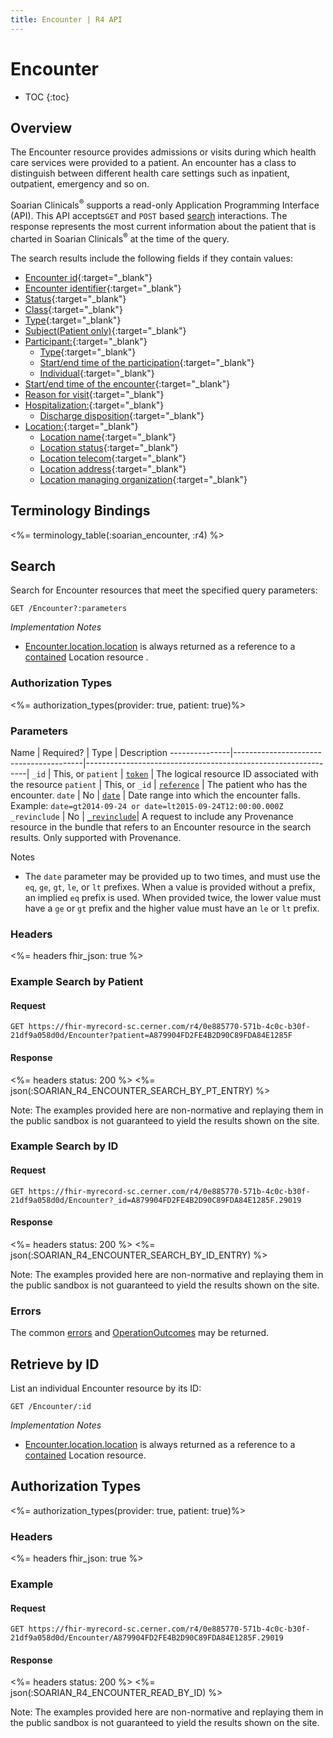 ```yaml
---
title: Encounter | R4 API
---
```


# Encounter

* TOC
{:toc}

## Overview

The Encounter resource provides admissions or visits during which health care services were provided to a patient. An encounter has a class to distinguish between different health care settings such as inpatient, outpatient, emergency and so on.

Soarian Clinicals<sup>®</sup> supports a read-only Application Programming Interface (API). This API accepts`GET` and `POST` based [search](https://www.hl7.org/fhir/http.html#search) interactions. The response represents the most current information about the patient that is charted in Soarian Clinicals<sup>®</sup> at the time of the query. 

The search results include the following fields if they contain values:

* [Encounter id](https://hl7.org/fhir/r4/encounter-definitions.html#Encounter.id){:target="_blank"}
* [Encounter identifier](https://hl7.org/fhir/r4/encounter-definitions.html#Encounter.identifier){:target="_blank"}
* [Status](https://hl7.org/fhir/r4/encounter-definitions.html#Encounter.status){:target="_blank"}
* [Class](https://hl7.org/fhir/r4/encounter-definitions.html#Encounter.class){:target="_blank"}
* [Type](https://hl7.org/fhir/r4/encounter-definitions.html#Encounter.type){:target="_blank"}
* [Subject(Patient only)](https://hl7.org/fhir/r4/encounter-definitions.html#Encounter.subject){:target="_blank"}
* [Participant:](https://hl7.org/fhir/r4/encounter-definitions.html#Encounter.participant){:target="_blank"}
  * [Type](https://hl7.org/fhir/r4/encounter-definitions.html#Encounter.participant.type){:target="_blank"}
  * [Start/end time of the participation](https://hl7.org/fhir/r4/encounter-definitions.html#Encounter.participant.period){:target="_blank"}
  * [Individual](https://hl7.org/fhir/r4/encounter-definitions.html#Encounter.participant.individual){:target="_blank"} 
* [Start/end time of the encounter](https://hl7.org/fhir/r4/encounter-definitions.html#Encounter.period){:target="_blank"}
* [Reason for visit](https://hl7.org/fhir/r4/encounter-definitions.html#Encounter.reasonCode){:target="_blank"}
* [Hospitalization:](https://hl7.org/fhir/r4/encounter-definitions.html#Encounter.hospitalization){:target="_blank"}
  * [Discharge disposition](https://hl7.org/fhir/r4/encounter-definitions.html#Encounter.hospitalization.dischargeDisposition){:target="_blank"}
* [Location:](https://hl7.org/fhir/r4/encounter-definitions.html#Encounter.location){:target="_blank"}
  * [Location name](https://hl7.org/fhir/r4/encounter-definitions.html#Encounter.location.location){:target="_blank"}
  * [Location status](https://hl7.org/fhir/r4/encounter-definitions.html#Encounter.location.status){:target="_blank"}
  * [Location telecom](https://hl7.org/fhir/r4/encounter-definitions.html#Encounter.location.telecom){:target="_blank"}
  * [Location address](https://hl7.org/fhir/r4/encounter-definitions.html#Encounter.location.address){:target="_blank"}
  * [Location managing organization](https://hl7.org/fhir/r4/encounter-definitions.html#Encounter.location.managingOrganization){:target="_blank"}


## Terminology Bindings

<%= terminology_table(:soarian_encounter, :r4) %>

## Search

Search for Encounter resources that meet the specified query parameters:

    GET /Encounter?:parameters

_Implementation Notes_

* [Encounter.location.location](https://hl7.org/fhir/r4/encounter-definitions.html#Encounter.location.location) is always returned as a reference to a [contained](https://hl7.org/fhir/r4/references.html#contained) Location resource .

### Authorization Types

<%= authorization_types(provider: true, patient: true)%>

### Parameters

 Name          | Required?                              | Type                                                          | Description
---------------|----------------------------------------|---------------------------------------------------------------|
 `_id`       | This, or `patient`                     | [`token`](http://hl7.org/fhir/R4/search.html#token)           | The logical resource ID associated with the resource
 `patient`   | This, or `_id`                         | [`reference`](http://hl7.org/fhir/R4/search.html#reference)   | The patient who has the encounter. 
 `date`     | No                                    | [`date`](http://hl7.org/fhir/R4/search.html#date)             | Date range into which the encounter falls. Example: `date=gt2014-09-24 or date=lt2015-09-24T12:00:00.000Z`
 `_revinclude` | No                                     | [`_revinclude`](http://hl7.org/fhir/R4/search.html#revinclude)| A request to include any Provenance resource in the bundle that refers to an Encounter resource in the search results. Only supported with Provenance.

 Notes

* The `date` parameter may be provided up to two times, and must use the `eq`, `ge`, `gt`, `le`, or `lt` prefixes. When a value is provided without a prefix, an implied `eq` prefix is used. When provided twice, the lower value must have a `ge` or `gt` prefix and the higher value must have an `le` or `lt` prefix. 


### Headers

<%= headers fhir_json: true %>

### Example Search by Patient

#### Request

    GET https://fhir-myrecord-sc.cerner.com/r4/0e885770-571b-4c0c-b30f-21df9a058d0d/Encounter?patient=A879904FD2FE4B2D90C89FDA84E1285F

#### Response

<%= headers status: 200 %>
<%= json(:SOARIAN_R4_ENCOUNTER_SEARCH_BY_PT_ENTRY) %>

Note: The examples provided here are non-normative and replaying them in the public sandbox is not guaranteed to yield the results shown on the site.

### Example Search by ID

#### Request

    GET https://fhir-myrecord-sc.cerner.com/r4/0e885770-571b-4c0c-b30f-21df9a058d0d/Encounter?_id=A879904FD2FE4B2D90C89FDA84E1285F.29019

#### Response

<%= headers status: 200 %>
<%= json(:SOARIAN_R4_ENCOUNTER_SEARCH_BY_ID_ENTRY) %>

Note: The examples provided here are non-normative and replaying them in the public sandbox is not guaranteed to yield the results shown on the site.

### Errors

The common [errors](#errors) and [OperationOutcomes](https://www.hl7.org/fhir/r4/operationoutcome.html) may be returned.

## Retrieve by ID

List an individual Encounter resource by its ID:

    GET /Encounter/:id

_Implementation Notes_

* [Encounter.location.location](https://hl7.org/fhir/r4/encounter-definitions.html#Encounter.location.location) is always returned as a reference to a [contained](https://hl7.org/fhir/r4/references.html#contained) Location resource.

## Authorization Types

<%= authorization_types(provider: true, patient: true)%>

### Headers

<%= headers fhir_json: true %>

### Example

#### Request

    GET https://fhir-myrecord-sc.cerner.com/r4/0e885770-571b-4c0c-b30f-21df9a058d0d/Encounter/A879904FD2FE4B2D90C89FDA84E1285F.29019

#### Response

<%= headers status: 200 %>
<%= json(:SOARIAN_R4_ENCOUNTER_READ_BY_ID) %>

Note: The examples provided here are non-normative and replaying them in the public sandbox is not guaranteed to yield the results shown on the site.
